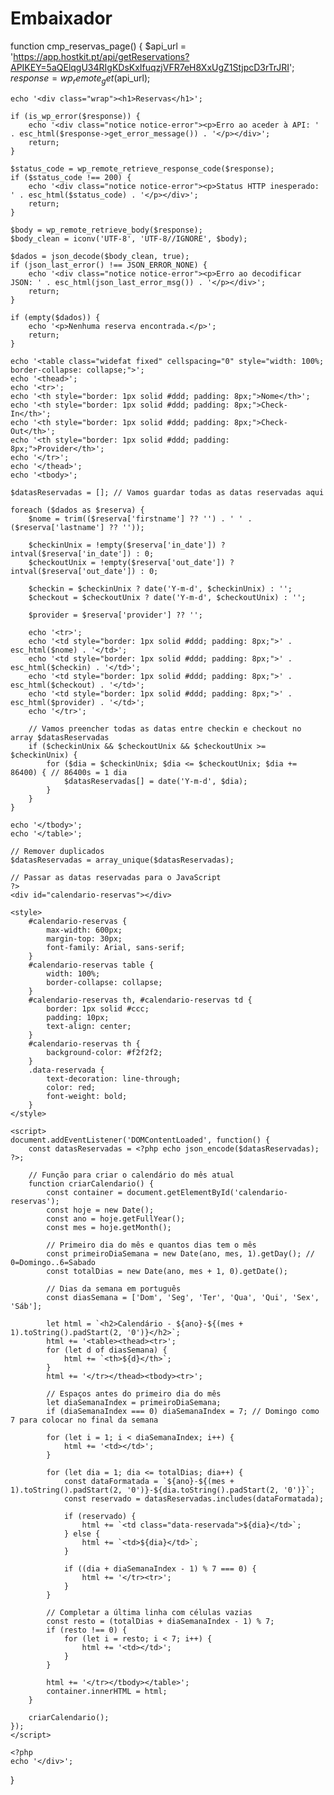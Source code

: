 # Embaixador

function cmp_reservas_page()
{
    $api_url = 'https://app.hostkit.pt/api/getReservations?APIKEY=5aQElqgU34RIgKDsKxIfuqzjVFR7eH8XxUgZ1StjpcD3rTrJRI';
    $response = wp_remote_get($api_url);

    echo '<div class="wrap"><h1>Reservas</h1>';

    if (is_wp_error($response)) {
        echo '<div class="notice notice-error"><p>Erro ao aceder à API: ' . esc_html($response->get_error_message()) . '</p></div>';
        return;
    }

    $status_code = wp_remote_retrieve_response_code($response);
    if ($status_code !== 200) {
        echo '<div class="notice notice-error"><p>Status HTTP inesperado: ' . esc_html($status_code) . '</p></div>';
        return;
    }

    $body = wp_remote_retrieve_body($response);
    $body_clean = iconv('UTF-8', 'UTF-8//IGNORE', $body);

    $dados = json_decode($body_clean, true);
    if (json_last_error() !== JSON_ERROR_NONE) {
        echo '<div class="notice notice-error"><p>Erro ao decodificar JSON: ' . esc_html(json_last_error_msg()) . '</p></div>';
        return;
    }

    if (empty($dados)) {
        echo '<p>Nenhuma reserva encontrada.</p>';
        return;
    }

    echo '<table class="widefat fixed" cellspacing="0" style="width: 100%; border-collapse: collapse;">';
    echo '<thead>';
    echo '<tr>';
    echo '<th style="border: 1px solid #ddd; padding: 8px;">Nome</th>';
    echo '<th style="border: 1px solid #ddd; padding: 8px;">Check-In</th>';
    echo '<th style="border: 1px solid #ddd; padding: 8px;">Check-Out</th>';
    echo '<th style="border: 1px solid #ddd; padding: 8px;">Provider</th>';
    echo '</tr>';
    echo '</thead>';
    echo '<tbody>';

    $datasReservadas = []; // Vamos guardar todas as datas reservadas aqui

    foreach ($dados as $reserva) {
        $nome = trim(($reserva['firstname'] ?? '') . ' ' . ($reserva['lastname'] ?? ''));

        $checkinUnix = !empty($reserva['in_date']) ? intval($reserva['in_date']) : 0;
        $checkoutUnix = !empty($reserva['out_date']) ? intval($reserva['out_date']) : 0;

        $checkin = $checkinUnix ? date('Y-m-d', $checkinUnix) : '';
        $checkout = $checkoutUnix ? date('Y-m-d', $checkoutUnix) : '';

        $provider = $reserva['provider'] ?? '';

        echo '<tr>';
        echo '<td style="border: 1px solid #ddd; padding: 8px;">' . esc_html($nome) . '</td>';
        echo '<td style="border: 1px solid #ddd; padding: 8px;">' . esc_html($checkin) . '</td>';
        echo '<td style="border: 1px solid #ddd; padding: 8px;">' . esc_html($checkout) . '</td>';
        echo '<td style="border: 1px solid #ddd; padding: 8px;">' . esc_html($provider) . '</td>';
        echo '</tr>';

        // Vamos preencher todas as datas entre checkin e checkout no array $datasReservadas
        if ($checkinUnix && $checkoutUnix && $checkoutUnix >= $checkinUnix) {
            for ($dia = $checkinUnix; $dia <= $checkoutUnix; $dia += 86400) { // 86400s = 1 dia
                $datasReservadas[] = date('Y-m-d', $dia);
            }
        }
    }

    echo '</tbody>';
    echo '</table>';

    // Remover duplicados
    $datasReservadas = array_unique($datasReservadas);

    // Passar as datas reservadas para o JavaScript
    ?>
    <div id="calendario-reservas"></div>

    <style>
        #calendario-reservas {
            max-width: 600px;
            margin-top: 30px;
            font-family: Arial, sans-serif;
        }
        #calendario-reservas table {
            width: 100%;
            border-collapse: collapse;
        }
        #calendario-reservas th, #calendario-reservas td {
            border: 1px solid #ccc;
            padding: 10px;
            text-align: center;
        }
        #calendario-reservas th {
            background-color: #f2f2f2;
        }
        .data-reservada {
            text-decoration: line-through;
            color: red;
            font-weight: bold;
        }
    </style>

    <script>
    document.addEventListener('DOMContentLoaded', function() {
        const datasReservadas = <?php echo json_encode($datasReservadas); ?>;
        
        // Função para criar o calendário do mês atual
        function criarCalendario() {
            const container = document.getElementById('calendario-reservas');
            const hoje = new Date();
            const ano = hoje.getFullYear();
            const mes = hoje.getMonth();

            // Primeiro dia do mês e quantos dias tem o mês
            const primeiroDiaSemana = new Date(ano, mes, 1).getDay(); // 0=Domingo..6=Sabado
            const totalDias = new Date(ano, mes + 1, 0).getDate();

            // Dias da semana em português
            const diasSemana = ['Dom', 'Seg', 'Ter', 'Qua', 'Qui', 'Sex', 'Sáb'];

            let html = `<h2>Calendário - ${ano}-${(mes + 1).toString().padStart(2, '0')}</h2>`;
            html += '<table><thead><tr>';
            for (let d of diasSemana) {
                html += `<th>${d}</th>`;
            }
            html += '</tr></thead><tbody><tr>';

            // Espaços antes do primeiro dia do mês
            let diaSemanaIndex = primeiroDiaSemana;
            if (diaSemanaIndex === 0) diaSemanaIndex = 7; // Domingo como 7 para colocar no final da semana

            for (let i = 1; i < diaSemanaIndex; i++) {
                html += '<td></td>';
            }

            for (let dia = 1; dia <= totalDias; dia++) {
                const dataFormatada = `${ano}-${(mes + 1).toString().padStart(2, '0')}-${dia.toString().padStart(2, '0')}`;
                const reservado = datasReservadas.includes(dataFormatada);

                if (reservado) {
                    html += `<td class="data-reservada">${dia}</td>`;
                } else {
                    html += `<td>${dia}</td>`;
                }

                if ((dia + diaSemanaIndex - 1) % 7 === 0) {
                    html += '</tr><tr>';
                }
            }

            // Completar a última linha com células vazias
            const resto = (totalDias + diaSemanaIndex - 1) % 7;
            if (resto !== 0) {
                for (let i = resto; i < 7; i++) {
                    html += '<td></td>';
                }
            }

            html += '</tr></tbody></table>';
            container.innerHTML = html;
        }

        criarCalendario();
    });
    </script>

    <?php
    echo '</div>';
}
